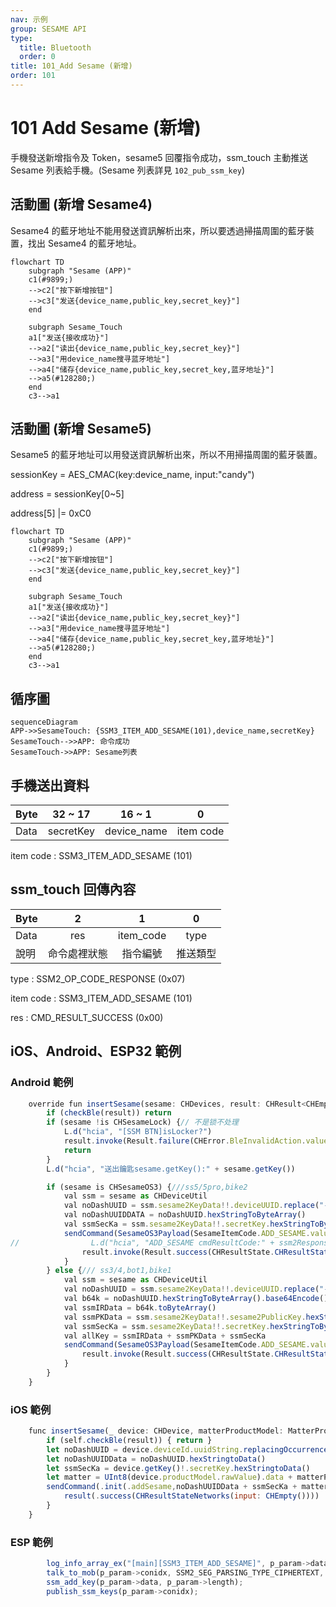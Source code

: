 ```yaml
---
nav: 示例
group: SESAME API
type:
  title: Bluetooth
  order: 0
title: 101_Add Sesame (新增)
order: 101
---
```


# 101 Add Sesame (新增)

手機發送新增指令及 Token，sesame5 回覆指令成功，ssm_touch 主動推送 Sesame 列表給手機。(Sesame 列表詳見 `102_pub_ssm_key`)

## 活動圖 (新增 Sesame4)

Sesame4 的藍牙地址不能用發送資訊解析出來，所以要透過掃描周圍的藍牙裝置，找出 Sesame4 的藍牙地址。

```mermaid
flowchart TD
    subgraph "Sesame (APP)"
    c1(#9899;)
    -->c2["按下新增按钮"]
    -->c3["发送{device_name,public_key,secret_key}"]
    end    

    subgraph Sesame_Touch
    a1["发送{接收成功}"]
    -->a2["读出{device_name,public_key,secret_key}"]
    -->a3["用device_name搜寻蓝牙地址"]
    -->a4["储存{device_name,public_key,secret_key,蓝牙地址}"]
    -->a5(#128280;)
    end
    c3-->a1
```


## 活動圖 (新增 Sesame5)

Sesame5 的藍牙地址可以用發送資訊解析出來，所以不用掃描周圍的藍牙裝置。

sessionKey = AES_CMAC(key:device_name, input:"candy")

address = sessionKey[0~5]

address[5] |= 0xC0

```mermaid
flowchart TD
    subgraph "Sesame (APP)"
    c1(#9899;)
    -->c2["按下新增按钮"]
    -->c3["发送{device_name,public_key,secret_key}"]
    end    

    subgraph Sesame_Touch
    a1["发送{接收成功}"]
    -->a2["读出{device_name,public_key,secret_key}"]
    -->a3["用device_name搜寻蓝牙地址"]
    -->a4["储存{device_name,public_key,secret_key,蓝牙地址}"]
    -->a5(#128280;)
    end
    c3-->a1
```


## 循序圖
```mermaid
sequenceDiagram
APP->>SesameTouch: {SSM3_ITEM_ADD_SESAME(101),device_name,secretKey}
SesameTouch-->>APP: 命令成功
SesameTouch->>APP: Sesame列表
```


## 手機送出資料

| Byte |  32 ~ 17  |   16 ~ 1    |     0     |
| ---- | :-------: | :---------: | :-------: |
| Data | secretKey | device_name | item code |

item code : SSM3_ITEM_ADD_SESAME (101)

## ssm_touch 回傳內容

| Byte |      2       |     1     |    0     |
| ---- | :----------: | :-------: | :------: |
| Data |     res      | item_code |   type   |
| 說明 | 命令處裡狀態 | 指令編號  | 推送類型 |

type : SSM2_OP_CODE_RESPONSE (0x07)

item code : SSM3_ITEM_ADD_SESAME (101)

res : CMD_RESULT_SUCCESS (0x00)

## iOS、Android、ESP32 範例
 

### Android 範例

```jsx | pure
    override fun insertSesame(sesame: CHDevices, result: CHResult<CHEmpty>) {
        if (checkBle(result)) return
        if (sesame !is CHSesameLock) {// 不是锁不处理
            L.d("hcia", "[SSM BTN]isLocker?")
            result.invoke(Result.failure(CHError.BleInvalidAction.value))
            return
        }
        L.d("hcia", "送出鑰匙sesame.getKey():" + sesame.getKey())

        if (sesame is CHSesameOS3) {///ss5/5pro,bike2
            val ssm = sesame as CHDeviceUtil
            val noDashUUID = ssm.sesame2KeyData!!.deviceUUID.replace("-", "")
            val noDashUUIDDATA = noDashUUID.hexStringToByteArray()
            val ssmSecKa = ssm.sesame2KeyData!!.secretKey.hexStringToByteArray()
            sendCommand(SesameOS3Payload(SesameItemCode.ADD_SESAME.value, noDashUUIDDATA + ssmSecKa)) { ssm2ResponsePayload ->
//                L.d("hcia", "ADD_SESAME cmdResultCode:" + ssm2ResponsePayload.cmdResultCode)
                result.invoke(Result.success(CHResultState.CHResultStateBLE(CHEmpty())))
            }
        } else {/// ss3/4,bot1,bike1
            val ssm = sesame as CHDeviceUtil
            val noDashUUID = ssm.sesame2KeyData!!.deviceUUID.replace("-", "")
            val b64k = noDashUUID.hexStringToByteArray().base64Encode().replace("=", "")
            val ssmIRData = b64k.toByteArray()
            val ssmPKData = ssm.sesame2KeyData!!.sesame2PublicKey.hexStringToByteArray()
            val ssmSecKa = ssm.sesame2KeyData!!.secretKey.hexStringToByteArray()
            val allKey = ssmIRData + ssmPKData + ssmSecKa
            sendCommand(SesameOS3Payload(SesameItemCode.ADD_SESAME.value, allKey)) {
                result.invoke(Result.success(CHResultState.CHResultStateBLE(CHEmpty())))
            }
        }
    }
```

### iOS 範例

```jsx | pure
    func insertSesame(_ device: CHDevice, matterProductModel: MatterProductModel, result: @escaping CHResult<CHEmpty>) {
        if (self.checkBle(result)) { return }
        let noDashUUID = device.deviceId.uuidString.replacingOccurrences(of: "-", with: "", options: [], range: nil)
        let noDashUUIDData = noDashUUID.hexStringtoData()
        let ssmSecKa = device.getKey()!.secretKey.hexStringtoData()
        let matter = UInt8(device.productModel.rawValue).data + matterProductModel.rawValue.data
        sendCommand(.init(.addSesame,noDashUUIDData + ssmSecKa + matter)) { (response) in
            result(.success(CHResultStateNetworks(input: CHEmpty())))
        }
    }
```

### ESP 範例

```jsx | pure
        log_info_array_ex("[main][SSM3_ITEM_ADD_SESAME]", p_param->data, p_param->length)
        talk_to_mob(p_param->conidx, SSM2_SEG_PARSING_TYPE_CIPHERTEXT, ble_tx_buf, 3);
        ssm_add_key(p_param->data, p_param->length);
        publish_ssm_keys(p_param->conidx);
``` 


